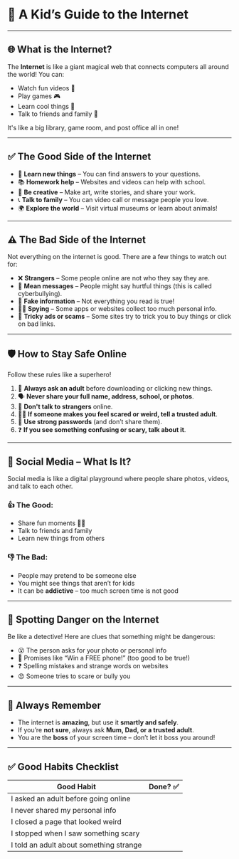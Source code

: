 
# 📘 A Kid’s Guide to the Internet

---

## 🌐 What is the Internet?

The **Internet** is like a giant magical web that connects computers all around the world! You can:

- Watch fun videos 🎥  
- Play games 🎮  
- Learn cool things 🧠  
- Talk to friends and family 💬

It's like a big library, game room, and post office all in one!

---

## ✅ The Good Side of the Internet

- 🧠 **Learn new things** – You can find answers to your questions.
- 📚 **Homework help** – Websites and videos can help with school.
- 🎨 **Be creative** – Make art, write stories, and share your work.
- 📞 **Talk to family** – You can video call or message people you love.
- 🌍 **Explore the world** – Visit virtual museums or learn about animals!

---

## ⚠️ The Bad Side of the Internet

Not everything on the internet is good. There are a few things to watch out for:

- ❌ **Strangers** – Some people online are not who they say they are.
- 🚫 **Mean messages** – People might say hurtful things (this is called cyberbullying).
- 🤥 **Fake information** – Not everything you read is true!
- 🕵️‍♂️ **Spying** – Some apps or websites collect too much personal info.
- 💸 **Tricky ads or scams** – Some sites try to trick you to buy things or click on bad links.

---

## 🛡️ How to Stay Safe Online

Follow these rules like a superhero!

1. 🧒 **Always ask an adult** before downloading or clicking new things.
2. 🗣️ **Never share your full name, address, school, or photos**.
3. 🚫 **Don't talk to strangers** online.
4. 🧑‍🦰 **If someone makes you feel scared or weird, tell a trusted adult**.
5. 🔐 **Use strong passwords** (and don’t share them).
6. ❓ **If you see something confusing or scary, talk about it**.

---

## 📱 Social Media – What Is It?

Social media is like a digital playground where people share photos, videos, and talk to each other.

### 👍 The Good:
- Share fun moments 🐶🎂  
- Talk to friends and family  
- Learn new things from others  

### 👎 The Bad:
- People may pretend to be someone else  
- You might see things that aren’t for kids  
- It can be **addictive** – too much screen time is not good  

---

## 👀 Spotting Danger on the Internet

Be like a detective! Here are clues that something might be dangerous:

- 😮 The person asks for your photo or personal info
- 🎁 Promises like “Win a FREE phone!” (too good to be true!)
- ❓ Spelling mistakes and strange words on websites
- 😠 Someone tries to scare or bully you

---

## 🧠 Always Remember

- The internet is **amazing**, but use it **smartly and safely**.  
- If you’re **not sure**, always ask **Mum, Dad, or a trusted adult**.  
- You are the **boss** of your screen time – don’t let it boss you around!

---

## ✅ Good Habits Checklist

| Good Habit                        | Done? ✅ |
|----------------------------------|---------|
| I asked an adult before going online |         |
| I never shared my personal info       |         |
| I closed a page that looked weird     |         |
| I stopped when I saw something scary  |         |
| I told an adult about something strange |       |
